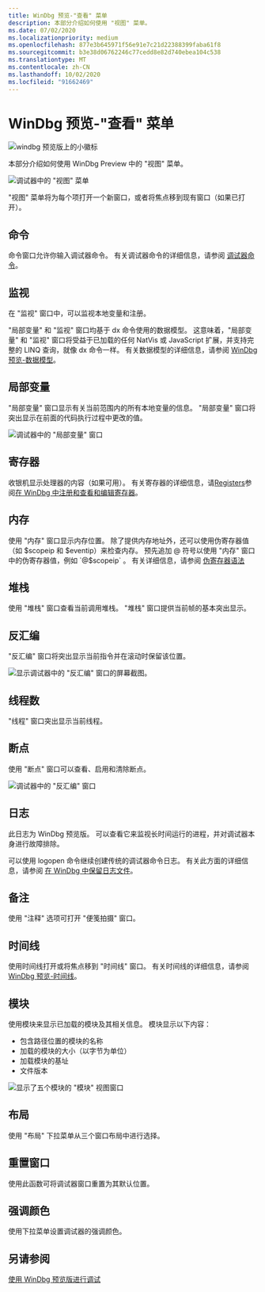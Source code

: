 ```yaml
---
title: WinDbg 预览-"查看" 菜单
description: 本部分介绍如何使用 "视图" 菜单。
ms.date: 07/02/2020
ms.localizationpriority: medium
ms.openlocfilehash: 877e3b645971f56e91e7c21d22388399faba61f8
ms.sourcegitcommit: b3e38d06762246c77cedd8e82d740ebea104c538
ms.translationtype: MT
ms.contentlocale: zh-CN
ms.lasthandoff: 10/02/2020
ms.locfileid: "91662469"
---
```

# <a name="windbg-preview---view-menu"></a>WinDbg 预览-"查看" 菜单

![windbg 预览版上的小徽标](images/windbgx-preview-logo.png)

本部分介绍如何使用 WinDbg Preview 中的 "视图" 菜单。

![调试器中的 "视图" 菜单](images/windbgx-view-menu.png)

"视图" 菜单将为每个项打开一个新窗口，或者将焦点移到现有窗口（如果已打开）。

## <a name="command"></a>命令

命令窗口允许你输入调试器命令。 有关调试器命令的详细信息，请参阅 [调试器命令](debugger-commands.md)。

## <a name="watch"></a>监视

在 "监视" 窗口中，可以监视本地变量和注册。 

"局部变量" 和 "监视" 窗口均基于 dx 命令使用的数据模型。 这意味着，"局部变量" 和 "监视" 窗口将受益于已加载的任何 NatVis 或 JavaScript 扩展，并支持完整的 LINQ 查询，就像 dx 命令一样。 有关数据模型的详细信息，请参阅 [WinDbg 预览-数据模型](windbg-data-model-preview.md)。

## <a name="locals"></a>局部变量

"局部变量" 窗口显示有关当前范围内的所有本地变量的信息。 "局部变量" 窗口将突出显示在前面的代码执行过程中更改的值。

![调试器中的 "局部变量" 窗口](images/windbgx-locals-window.png)

## <a name="registers"></a>寄存器

收银机显示处理器的内容（如果可用）。 有关寄存器的详细信息，请[Registers](registers.md)参阅[在 WinDbg 中注册和查看和编辑寄存器](registers-window.md)。

## <a name="memory"></a>内存

使用 "内存" 窗口显示内存位置。 除了提供内存地址外，还可以使用伪寄存器值（如 $scopeip 和 $eventip）来检查内存。 预先追加 @ 符号以使用 "内存" 窗口中的伪寄存器值，例如 `@$scopeip` 。 有关详细信息，请参阅 [伪寄存器语法](pseudo-register-syntax.md)

## <a name="stack"></a>堆栈

使用 "堆栈" 窗口查看当前调用堆栈。 "堆栈" 窗口提供当前帧的基本突出显示。 

## <a name="disassembly"></a>反汇编

"反汇编" 窗口将突出显示当前指令并在滚动时保留该位置。 

![显示调试器中的 "反汇编" 窗口的屏幕截图。](images/windbgx-disassembly.png)

## <a name="threads"></a>线程数

"线程" 窗口突出显示当前线程。

## <a name="breakpoints"></a>断点

使用 "断点" 窗口可以查看、启用和清除断点。

![ 调试器中的 "反汇编" 窗口](images/windbgx-breakpoints-window.png)

## <a name="logs"></a>日志

 此日志为 WinDbg 预览版。 可以查看它来监视长时间运行的进程，并对调试器本身进行故障排除。

 可以使用 logopen 命令继续创建传统的调试器命令日志。 有关此方面的详细信息，请参阅 [在 WinDbg 中保留日志文件](keeping-a-log-file-in-windbg.md)。

## <a name="notes"></a>备注

使用 "注释" 选项可打开 "便笺拍摄" 窗口。

## <a name="timelines"></a>时间线

使用时间线打开或将焦点移到 "时间线" 窗口。 有关时间线的详细信息，请参阅 [WinDbg 预览-时间线](windbg-timeline-preview.md)。

## <a name="modules"></a>模块

使用模块来显示已加载的模块及其相关信息。 模块显示以下内容：

- 包含路径位置的模块的名称
- 加载的模块的大小（以字节为单位）
- 加载模块的基址
- 文件版本

![显示了五个模块的 "模块" 视图窗口](images/windbgx-view-modules.png)

## <a name="layouts"></a>布局

使用 "布局" 下拉菜单从三个窗口布局中进行选择。

## <a name="reset-windows"></a>重置窗口

使用此函数可将调试器窗口重置为其默认位置。

## <a name="accent-color"></a>强调颜色

使用下拉菜单设置调试器的强调颜色。

## <a name="see-also"></a>另请参阅

[使用 WinDbg 预览版进行调试](debugging-using-windbg-preview.md)
